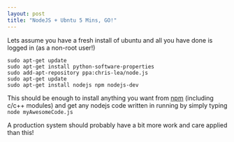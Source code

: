 ```yaml
---
layout: post
title: "NodeJS + Ubntu 5 Mins, GO!"
---
```



Lets assume you have a fresh install of ubuntu and all you have done is logged in (as a non-root user!)

	sudo apt-get update
	sudo apt-get install python-software-properties
	sudo add-apt-repository ppa:chris-lea/node.js
	sudo apt-get update
	sudo apt-get install nodejs npm nodejs-dev

This should be enough to install anything you want from [npm](http://npmjs.org/) (including c/c++ modules) and get any nodejs code written in running by simply typing `node myAwesomeCode.js`

A production system should probably have a bit more work and care applied than this!
